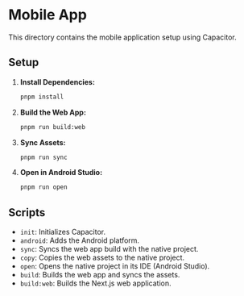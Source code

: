 # Mobile App

This directory contains the mobile application setup using Capacitor.

## Setup

1. **Install Dependencies:**
   ```bash
   pnpm install
   ```

2. **Build the Web App:**
   ```bash
   pnpm run build:web
   ```

3. **Sync Assets:**
   ```bash
   pnpm run sync
   ```

4. **Open in Android Studio:**
   ```bash
   pnpm run open
   ```

## Scripts

- `init`: Initializes Capacitor.
- `android`: Adds the Android platform.
- `sync`: Syncs the web app build with the native project.
- `copy`: Copies the web assets to the native project.
- `open`: Opens the native project in its IDE (Android Studio).
- `build`: Builds the web app and syncs the assets.
- `build:web`: Builds the Next.js web application.
